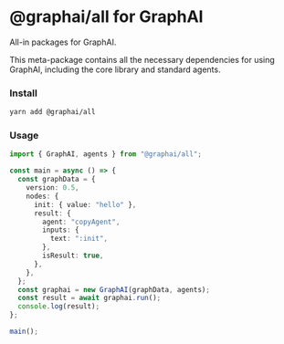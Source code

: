 # @graphai/all for GraphAI

All-in packages for GraphAI.

This meta-package contains all the necessary dependencies for using GraphAI, including the core library and standard agents.

### Install

```sh
yarn add @graphai/all
```

### Usage

```typescript
import { GraphAI, agents } from "@graphai/all";

const main = async () => {
  const graphData = {
    version: 0.5,
    nodes: {
      init: { value: "hello" },
      result: {
        agent: "copyAgent",
        inputs: {
          text: ":init",
        },
        isResult: true,
      },
    },
  };
  const graphai = new GraphAI(graphData, agents);
  const result = await graphai.run();
  console.log(result);
};

main();
```




